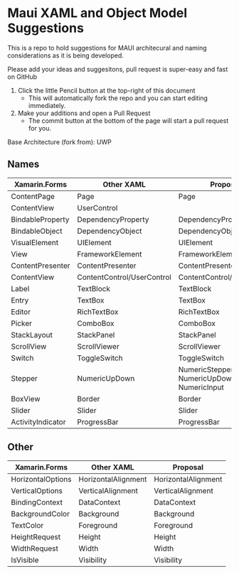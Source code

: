 # Maui XAML and Object Model Suggestions
This is a repo to hold suggestions for MAUI architecural and naming considerations as it is being developed.

Please add your ideas and suggesitons, pull request is super-easy and fast on GitHub

1. Click the little Pencil button at the top-right of this document
    * This will automatically fork the repo and you can start editing immediately.
2. Make your additions and open a Pull Request
    * The commit button at the bottom of the page will start a pull request for you.


Base Architecture (fork from): UWP

## Names

| Xamarin.Forms     | Other XAML                 | Proposal                                    |
|-------------------|----------------------------|---------------------------------------------|
| ContentPage       | Page                       | Page                                        |
| ContentView       | UserControl                |                                             |
| BindableProperty  | DependencyProperty         | DependencyProperty                          |
| BindableObject    | DependencyObject           | DependencyObject                            |
| VisualElement     | UIElement                  | UIElement                                   |
| View              | FrameworkElement           | FrameworkElement                            |
| ContentPresenter  | ContentPresenter           | ContentPresenter                            |
| ContentView       | ContentControl/UserControl | ContentControl/UserControl                  |
| Label             | TextBlock                  | TextBlock                                   |
| Entry             | TextBox                    | TextBox                                     |
| Editor            | RichTextBox                | RichTextBox                                 |
| Picker            | ComboBox                   | ComboBox                                    |
| StackLayout       | StackPanel                 | StackPanel                                  |
| ScrollView        | ScrollViewer               | ScrollViewer                                |
| Switch            | ToggleSwitch               | ToggleSwitch                                |
| Stepper           | NumericUpDown              | NumericStepper, NumericUpDown, NumericInput |
| BoxView           | Border                     | Border                                      |
| Slider            | Slider                     | Slider                                      |
| ActivityIndicator | ProgressBar                | ProgressBar                                 |

## Other
| Xamarin.Forms     | Other XAML                 | Proposal                                    |
|-------------------|----------------------------|---------------------------------------------|
| HorizontalOptions | HorizontalAlignment        | HorizontalAlignment                         |
| VerticalOptions   | VerticalAlignment          | VerticalAlignment                           |
| BindingContext    | DataContext                | DataContext                                 |
| BackgroundColor   | Background                 | Background                                  |
| TextColor         | Foreground                 | Foreground                                  |
| HeightRequest     | Height                     | Height                                      |
| WidthRequest      | Width                      | Width                                       |
| IsVisible         | Visibility                 | Visibility                                  |
